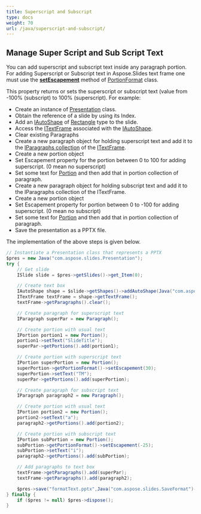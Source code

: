 ```yaml
---
title: Superscript and Subscript
type: docs
weight: 70
url: /java/superscript-and-subscript/
---
```


## **Manage Super Script and Sub Script Text**
You can add superscript and subscript text inside any paragraph portion. For adding Superscript or Subscript text in Aspose.Slides text frame one must use the [**setEscapement**](https://apireference.aspose.com/slides/java/com.aspose.slides/IBasePortionFormat#setEscapement-float-) method of [PortionFormat](https://apireference.aspose.com/slides/java/com.aspose.slides/PortionFormat) class.

This property returns or sets the superscript or subscript text (value from -100% (subscript) to 100% (superscript). For example:

- Create an instance of [Presentation](https://apireference.aspose.com/slides/java/com.aspose.slides/Presentation) class.
- Obtain the reference of a slide by using its Index.
- Add an [IAutoShape](https://apireference.aspose.com/slides/java/com.aspose.slides/IAutoShape) of [Rectangle](https://apireference.aspose.com/slides/java/com.aspose.slides/ShapeType#Rectangle) type to the slide.
- Access the [ITextFrame](https://apireference.aspose.com/slides/java/com.aspose.slides/ITextFrame) associated with the [IAutoShape](https://apireference.aspose.com/slides/java/com.aspose.slides/IAutoShape).
- Clear existing Paragraphs
- Create a new paragraph object for holding superscript text and add it to the [IParagraphs collection](https://apireference.aspose.com/slides/java/com.aspose.slides/ITextFrame#getParagraphs--) of the [ITextFrame](https://apireference.aspose.com/slides/java/com.aspose.slides/ITextFrame).
- Create a new portion object
- Set Escapement property for the portion between 0 to 100 for adding superscript. (0 mean no superscript)
- Set some text for [Portion](https://apireference.aspose.com/slides/java/com.aspose.slides/Portion) and then add that in portion collection of paragraph.
- Create a new paragraph object for holding subscript text and add it to the IParagraphs collection of the ITextFrame.
- Create a new portion object
- Set Escapement property for portion between 0 to -100 for adding superscript. (0 mean no subscript)
- Set some text for [Portion](https://apireference.aspose.com/slides/java/com.aspose.slides/Portion) and then add that in portion collection of paragraph.
- Save the presentation as a PPTX file.

The implementation of the above steps is given below.

```java
// Instantiate a Presentation class that represents a PPTX
$pres = new Java("com.aspose.slides.Presentation");
try {
    // Get slide
    ISlide slide = $pres->getSlides()->get_Item(0);

    // Create text box
    IAutoShape shape = $slide->getShapes()->addAutoShape(Java("com.aspose.slides.ShapeType")->Rectangle, 100, 100, 200, 100);
    ITextFrame textFrame = shape->getTextFrame();
    textFrame->getParagraphs().clear();

    // Create paragraph for superscript text
    IParagraph superPar = new Paragraph();

    // Create portion with usual text
    IPortion portion1 = new Portion();
    portion1->setText("SlideTitle");
    superPar->getPortions().add(portion1);

    // Create portion with superscript text
    IPortion superPortion = new Portion();
    superPortion->getPortionFormat()->setEscapement(30);
    superPortion->setText("TM");
    superPar->getPortions().add(superPortion);

    // Create paragraph for subscript text
    IParagraph paragraph2 = new Paragraph();

    // Create portion with usual text
    IPortion portion2 = new Portion();
    portion2->setText("a");
    paragraph2->getPortions().add(portion2);

    // Create portion with subscript text
    IPortion subPortion = new Portion();
    subPortion->getPortionFormat()->setEscapement(-25);
    subPortion->setText("i");
    paragraph2->getPortions().add(subPortion);

    // Add paragraphs to text box
    textFrame->getParagraphs().add(superPar);
    textFrame->getParagraphs().add(paragraph2);

    $pres->save("formatText.pptx",Java("com.aspose.slides.SaveFormat")->Pptx);
} finally {
    if ($pres != null) $pres->dispose();
}
```

